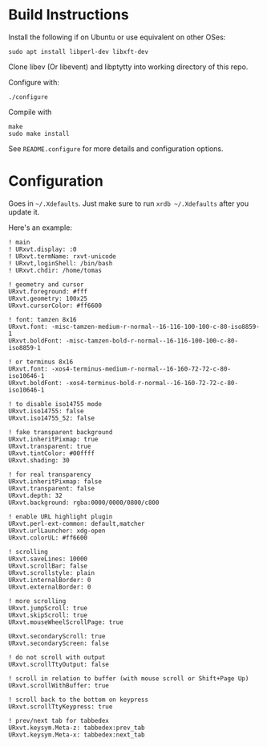 # Build Instructions

Install the following if on Ubuntu or use equivalent on other OSes:

    sudo apt install libperl-dev libxft-dev

Clone libev (Or libevent) and libptytty into working directory of this repo.

Configure with:

    ./configure

Compile with

    make
    sudo make install

See `README.configure` for more details and configuration options.

# Configuration

Goes in `~/.Xdefaults`. Just make sure to run `xrdb ~/.Xdefaults` after you update it.

Here's an example:

    ! main
    ! URxvt.display: :0
    ! URxvt.termName: rxvt-unicode
    ! URxvt,loginShell: /bin/bash
    ! URxvt.chdir: /home/tomas 

    ! geometry and cursor
    URxvt.foreground: #fff
    URxvt.geometry: 100x25
    URxvt.cursorColor: #ff6600

    ! font: tamzen 8x16
    URxvt.font: -misc-tamzen-medium-r-normal--16-116-100-100-c-80-iso8859-1
    URxvt.boldFont: -misc-tamzen-bold-r-normal--16-116-100-100-c-80-iso8859-1

    ! or terminus 8x16
    URxvt.font: -xos4-terminus-medium-r-normal--16-160-72-72-c-80-iso10646-1
    URxvt.boldFont: -xos4-terminus-bold-r-normal--16-160-72-72-c-80-iso10646-1

    ! to disable iso14755 mode
    URxvt.iso14755: false
    URxvt.iso14755_52: false

    ! fake transparent background    
    URxvt.inheritPixmap: true
    URxvt.transparent: true
    URxvt.tintColor: #00ffff
    URxvt.shading: 30

    ! for real transparency
    URxvt.inheritPixmap: false
    URxvt.transparent: false
    URxvt.depth: 32
    URxvt.background: rgba:0000/0000/0800/c800

    ! enable URL highlight plugin 
    URxvt.perl-ext-common: default,matcher
    URxvt.urlLauncher: xdg-open
    URxvt.colorUL: #ff6600

    ! scrolling 
    URxvt.saveLines: 10000
    URxvt.scrollBar: false
    URxvt.scrollstyle: plain
    URxvt.internalBorder: 0
    URxvt.externalBorder: 0

    ! more scrolling
    URxvt.jumpScroll: true                                                   
    URxvt.skipScroll: true
    URxvt.mouseWheelScrollPage: true

    URxvt.secondaryScroll: true
    URxvt.secondaryScreen: false

    ! do not scroll with output
    URxvt.scrollTtyOutput: false

    ! scroll in relation to buffer (with mouse scroll or Shift+Page Up)
    URxvt.scrollWithBuffer: true

    ! scroll back to the bottom on keypress
    URxvt.scrollTtyKeypress: true

    ! prev/next tab for tabbedex
    URxvt.keysym.Meta-z: tabbedex:prev_tab
    URxvt.keysym.Meta-x: tabbedex:next_tab
